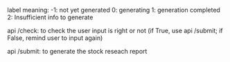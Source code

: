 label meaning:
-1: not yet generated
0: generating
1: generation completed
2: Insufficient info to generate


api /check: to check the user input is right or not 
(if True, use api /submit; if False, remind user to input again)

api /submit: to generate the stock reseach report
